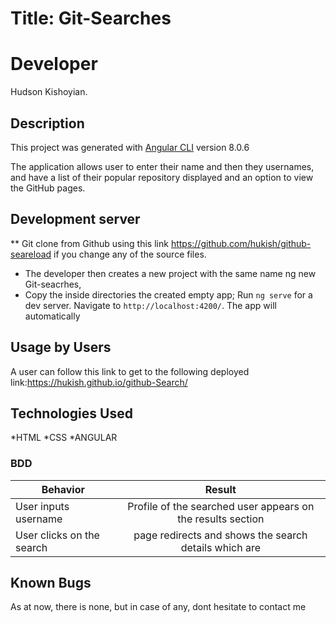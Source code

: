 # Title: Git-Searches
# Developer
Hudson Kishoyian.

## Description

This project was generated with [Angular CLI](https://github.com/angular/angular-cli) version 8.0.6

The application allows user to enter their name and then they usernames, and have a list of their popular repository displayed and an option to view the GitHub pages.

## Development server
** Git clone from Github using this link https://github.com/hukish/github-seareload if you change any of the source files.

 * The developer then creates a new project with the same name ng new Git-seacrhes,
 * Copy the inside directories the created empty app;
Run `ng serve` for a dev server. Navigate to `http://localhost:4200/`. The app will automatically 

## Usage by Users
A user can follow this link to get to the following deployed link:https://hukish.github.io/github-Search/


## Technologies Used
  *HTML
  *CSS
  *ANGULAR

  ### BDD
| Behavior        | Result |
| ------------- |:----:|
| User inputs username  | Profile of the searched user appears on the results section |
| User clicks on the search  | page redirects and shows the search details which are   |

## Known Bugs
As at now, there is none, but in case of any, dont hesitate to contact me

